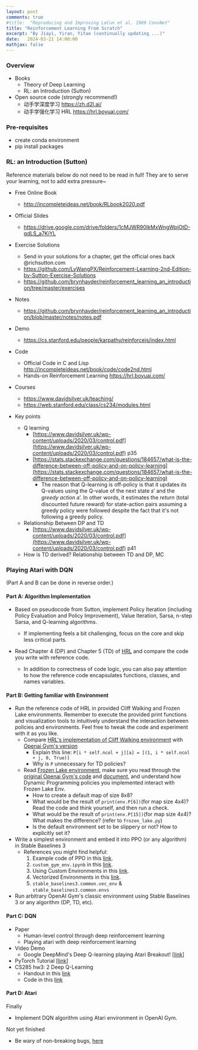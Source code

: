 ```yaml
---
layout: post
comments: true
#title:  "Reproducing and Improving LeCun et al. 1989 ConvNet"
title: "Reinforcement Learning From Scratch"
excerpt: "By Jiayi, Yiran, Yitao (continually updating ...)"
date:   2024-03-21 14:00:00
mathjax: false
---
```


<style>
.post-header h1 {
    font-size: 35px;
}
.post pre,
.post code {
    background-color: #fcfcfc;
    font-size: 13px; /* make code smaller for this post... */
}
</style>

### Overview

- Books
	- Theory of Deep Learning
	- RL: an Introduction (Sutton)
- Open source code (strongly recommend!)
	- 动手学深度学习 https://zh.d2l.ai/
	- 动手学强化学习 HRL https://hrl.boyuai.com/

### Pre-requisites

- create conda environment
- pip install packages

### RL: an Introduction (Sutton)

Reference materials below do not need to be read in full! They are to serve your learning, not to add extra pressure~

- Free Online Book
  - http://incompleteideas.net/book/RLbook2020.pdf
- Official Slides
  - https://drive.google.com/drive/folders/1cMJWR90IkMxWngWpjOtD-qdLS_a7KiYL
- Exercise Solutions
  - Send in your solutions for a chapter, get the official ones back @richsutton.com
  - https://github.com/LyWangPX/Reinforcement-Learning-2nd-Edition-by-Sutton-Exercise-Solutions
  - https://github.com/brynhayder/reinforcement_learning_an_introduction/tree/master/exercises

- Notes
  - https://github.com/brynhayder/reinforcement_learning_an_introduction/blob/master/notes/notes.pdf

- Demo
  - https://cs.stanford.edu/people/karpathy/reinforcejs/index.html

- Code
  - Official Code in C and Lisp http://incompleteideas.net/book/code/code2nd.html
  - Hands-on Reinforcement Learning https://hrl.boyuai.com/

- Courses
  - https://www.davidsilver.uk/teaching/
  - https://web.stanford.edu/class/cs234/modules.html

- Key points
	- Q learning
	    - [https://www.davidsilver.uk/wp-content/uploads/2020/03/control.pdf](https://www.davidsilver.uk/wp-content/uploads/2020/03/control.pdf) p35
	    - [https://stats.stackexchange.com/questions/184657/what-is-the-difference-between-off-policy-and-on-policy-learning](https://stats.stackexchange.com/questions/184657/what-is-the-difference-between-off-policy-and-on-policy-learning)
	        - The reason that Q-learning is off-policy is that it updates its Q-values using the Q-value of the next state 𝑠’ and the _greedy action_ 𝑎’. In other words, it estimates the _return_ (total discounted future reward) for state-action pairs assuming a greedy policy were followed despite the fact that it's not following a greedy policy.
	- Relationship Between DP and TD
	    - [https://www.davidsilver.uk/wp-content/uploads/2020/03/control.pdf](https://www.davidsilver.uk/wp-content/uploads/2020/03/control.pdf) p41
	- How is TD derived? Relationship between TD and DP, MC

### Playing Atari with DQN

(Part A and B can be done in reverse order.)

#### Part A: Algorithm Implementation

- Based on pseudocode from Sutton, implement Policy Iteration (including Policy Evaluation and Policy Improvement), Value Iteration, Sarsa, n-step Sarsa, and Q-learning algorithms.

  - If implementing feels a bit challenging, focus on the core and skip less critical parts.

- Read Chapter 4 (DP) and Chapter 5 (TD) of [HRL](https://hrl.boyuai.com/) and compare the code you write with reference code.
  - In addition to correctness of code logic, you can also pay attention to how the reference code encapsulates functions, classes, and names variables.

#### Part B: Getting familiar with Environment

- Run the reference code of HRL in provided Cliff Walking and Frozen Lake environments. Remember to execute the provided print functions and visualization tools to intuitively understand the interaction between policies and environments. Feel free to tweak the code and experiment with it as you like.
  - Compare [HRL's implementation of Cliff Walking environment](https://hrl.boyuai.com/chapter/1/%E5%8A%A8%E6%80%81%E8%A7%84%E5%88%92%E7%AE%97%E6%B3%95#42-%E6%82%AC%E5%B4%96%E6%BC%AB%E6%AD%A5%E7%8E%AF%E5%A2%83) with [Openai Gym's version](https://github.com/openai/gym/blob/master/gym/envs/toy_text/cliffwalking.py)
    - Explain this line: `P[i * self.ncol + j][a] = [(1, i * self.ncol + j, 0, True)]`
    - Why is `P` unnecessary for TD policies?
  - Read [Frozen Lake environment](https://hrl.boyuai.com/chapter/1/%E5%8A%A8%E6%80%81%E8%A7%84%E5%88%92%E7%AE%97%E6%B3%95#45-%E5%86%B0%E6%B9%96%E7%8E%AF%E5%A2%83), make sure you read through the [original Openai Gym's code](https://github.com/openai/gym/blob/master/gym/envs/toy_text/frozen_lake.py) and [document](https://gymnasium.farama.org/environments/toy_text/frozen_lake/), and understand how Dynamic Programming policies you implemented interact with Frozen Lake Env.
    - How to create a default map of size 8x8?
    - What would be the result of  `print(env.P[6])`(for map size 4x4)? Read the code and think yourself, and then run a check.
    - What would be the result of  `print(env.P[15])`(for map size 4x4)? What makes the difference? (refer to `frozen_lake.py`)
    - Is the default environment set to be slippery or not? How to explicitly set it?
- Write a simplest environment and embed it into PPO (or any algorithm) in Stable Baselines 3
  - References you might find helpful:
    1. Example code of PPO in this [link](https://stable-baselines3.readthedocs.io/en/master/modules/ppo.html#example).
    2. `custom_gym_env.ipynb` in this [link](https://colab.research.google.com/github/araffin/rl-tutorial-jnrr19/blob/sb3/5_custom_gym_env.ipynb).
    3. Using Custom Environments in this [link](https://stable-baselines3.readthedocs.io/en/master/guide/custom_env.html).
    4. Vectorized Environments in this [link](https://stable-baselines3.readthedocs.io/en/master/guide/vec_envs.html).
    5. `stable_baselines3.common.vec_env` & `stable_baselines3.common.envs`
- Run arbitrary OpenAI Gym's classic environment using Stable Baselines 3 or any algorithm (DP, TD, etc).

#### Part C: DQN

- Paper
  - Human-level control through deep reinforcement learning
  - Playing atari with deep reinforcement learning
- Video Demo
  - Google DeepMind's Deep Q-learning playing Atari Breakout! [[link](https://www.youtube.com/watch?v=V1eYniJ0Rnk)]
- PyTorch Tutorial [[link](https://pytorch.org/tutorials/intermediate/reinforcement_q_learning.html)]
- CS285 hw3: 2 Deep Q-Learning
  - Handout in this [link](https://rail.eecs.berkeley.edu/deeprlcourse/deeprlcourse/static/homeworks/hw3.pdf)
  - Code in this [link](https://github.com/berkeleydeeprlcourse/homework_fall2023/tree/main/hw3)

#### Part D: Atari

Finally

- Implement DQN algorithm using Atari environment in OpenAI Gym.

Not yet finished

- Be wary of non-breaking bugs, [here](https://openai.com/research/openai-baselines-dqn)
